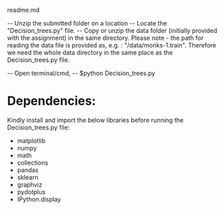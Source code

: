 readme.md

-- Unzip the submitted folder on a location
-- Locate the "Decision_trees.py" file.
-- Copy or unzip the data folder (initially provided with the assignment) in the same directory. Please note - the path for reading the data file is provided as, e.g. : "/data/monks-1.train". Therefore we need the whole data directory in the same place as the Decision_trees.py file.

-- Open terminal/cmd,
		-- $python Decision_trees.py



# Dependencies:

Kindly install and import the below libraries before running the Decision_trees.py file:
 - matplotlib
 - numpy
 - math
 - collections
 - pandas
 - sklearn
 - graphviz
 - pydotplus
 - IPython.display


